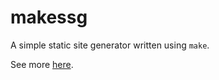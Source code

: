 # makessg

A simple static site generator written using `make`.

See more [here](http://joefg.github.io/makessg).
